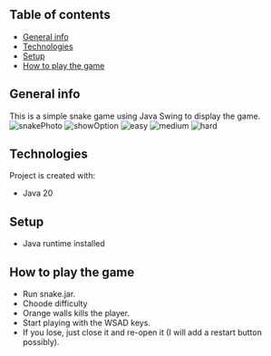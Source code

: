 ## Table of contents

- [General info](#general-info)
- [Technologies](#technologies)
- [Setup](#setup)
- [How to play the game](#how-to-play-the-game)

## General info

This is a simple snake game using Java Swing to display the game.
![snakePhoto](https://user-images.githubusercontent.com/111003692/234528142-c3755e58-5eaf-457b-a550-a54a9dd7b7f7.png)
![showOption](https://github.com/bvmbo/snakeJava/assets/111003692/40d9a25b-f0ed-4791-9994-5baa7abfc48d)
![easy](https://github.com/bvmbo/snakeJava/assets/111003692/d25e29d9-fdf0-4ed3-a8ef-28541e257a31)
![medium](https://github.com/bvmbo/snakeJava/assets/111003692/78bfd60f-3aea-4ae0-92fc-b31ea2c569d0)
![hard](https://github.com/bvmbo/snakeJava/assets/111003692/8e8a9a63-9e37-454c-bd70-825e7fc93502)

## Technologies

Project is created with:

- Java 20

## Setup

- Java runtime installed

## How to play the game

- Run snake.jar.
- Choode difficulty
- Orange walls kills the player.
- Start playing with the WSAD keys.
- If you lose, just close it and re-open it (I will add a restart button possibly).
